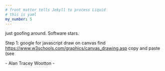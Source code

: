 ```yaml
---
# front matter tells Jekyll to process Liquid
# this is yaml
my_number: 5
---
```


just goofing around. Software stars.

Step 1: google for javascript draw on canvas find https://www.w3schools.com/graphics/canvas_drawing.asp
copy and paste (see <script/> below)

2: google for javascript timer. get https://www.w3schools.com/js/js_timing.asp copy the code at the end. Try to remember javascript language.

3: put the draw in the myTimer.

4: google for javascript array of objects. find https://www.w3schools.com/js/js_arrays.asp. add stars. 

5: Curse go for making me always forget parens in if statements.

6: push, get a snack. 

<canvas id="myCanvas" width="512" height="512"></canvas>

<script>
var canvas = document.getElementById("myCanvas");
var ctx = canvas.getContext("2d");

var myVar = setInterval(myTimer, 10);

var stars = new Array();

function myTimer() {

    console.log(stars.length)
  
    ctx.fillStyle = "#000000";
    ctx.fillRect(0, 0, 512, 512);
    ctx.fillStyle = "#FFFFFF";

    for ( i = 0; i < 1000 ; i ++ ){
        if (stars.length <= i) {
            star = {x:0,y:0,z:0}
            stars[i] = star;
        }
        star = stars[i]
        xt = star.x / star.z + 256
        yt = star.y / star.z + 256
        size = 0.2 + 1/400 / star.z

        if (size >= 2.0) {
            ctx.beginPath();
            ctx.arc(xt+size/2, yt+size/2, size, 0, 2 * Math.PI, false);
            ctx.fillStyle = 'white';
            ctx.fill(); 
        } else {
            ctx.fillRect(xt, yt, size, size);
        }

        star.z = star.z - 1/50000

        if (xt < 0 || xt >= 512 || yt < 0 || yt >= 512 || star.z <= 0) {
            star.x = 2*Math.random() - 1
            star.y = 2*Math.random() - 1
            star.z = Math.random()/100
        } 
    }
}

</script>

<div id = "atwheader" >
- Alan Tracey Wootton -
</div>

<!--  {{page.my_number}} -->

<!-- <div id="commento"></div>
<script src="https://cdn.commento.io/js/commento.js"></script> -->
